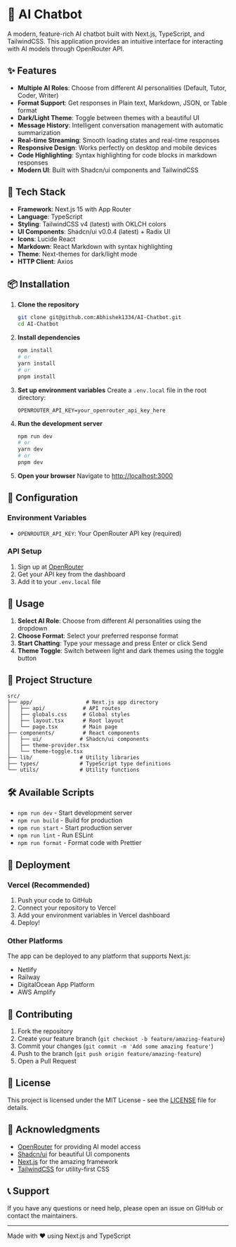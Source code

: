 # 🤖 AI Chatbot

A modern, feature-rich AI chatbot built with Next.js, TypeScript, and TailwindCSS. This application provides an intuitive interface for interacting with AI models through OpenRouter API.

## ✨ Features

- **Multiple AI Roles**: Choose from different AI personalities (Default, Tutor, Coder, Writer)
- **Format Support**: Get responses in Plain text, Markdown, JSON, or Table format
- **Dark/Light Theme**: Toggle between themes with a beautiful UI
- **Message History**: Intelligent conversation management with automatic summarization
- **Real-time Streaming**: Smooth loading states and real-time responses
- **Responsive Design**: Works perfectly on desktop and mobile devices
- **Code Highlighting**: Syntax highlighting for code blocks in markdown responses
- **Modern UI**: Built with Shadcn/ui components and TailwindCSS

## 🚀 Tech Stack

- **Framework**: Next.js 15 with App Router
- **Language**: TypeScript
- **Styling**: TailwindCSS v4 (latest) with OKLCH colors
- **UI Components**: Shadcn/ui v0.0.4 (latest) + Radix UI
- **Icons**: Lucide React
- **Markdown**: React Markdown with syntax highlighting
- **Theme**: Next-themes for dark/light mode
- **HTTP Client**: Axios

## 📦 Installation

1. **Clone the repository**
   ```bash
   git clone git@github.com:Abhishek1334/AI-Chatbot.git
   cd AI-Chatbot
   ```

2. **Install dependencies**
   ```bash
   npm install
   # or
   yarn install
   # or
   pnpm install
   ```

3. **Set up environment variables**
   Create a `.env.local` file in the root directory:
   ```env
   OPENROUTER_API_KEY=your_openrouter_api_key_here
   ```

4. **Run the development server**
   ```bash
   npm run dev
   # or
   yarn dev
   # or
   pnpm dev
   ```

5. **Open your browser**
   Navigate to [http://localhost:3000](http://localhost:3000)

## 🔧 Configuration

### Environment Variables

- `OPENROUTER_API_KEY`: Your OpenRouter API key (required)

### API Setup

1. Sign up at [OpenRouter](https://openrouter.ai/)
2. Get your API key from the dashboard
3. Add it to your `.env.local` file

## 🎯 Usage

1. **Select AI Role**: Choose from different AI personalities using the dropdown
2. **Choose Format**: Select your preferred response format
3. **Start Chatting**: Type your message and press Enter or click Send
4. **Theme Toggle**: Switch between light and dark themes using the toggle button

## 📁 Project Structure

```
src/
├── app/                 # Next.js app directory
│   ├── api/            # API routes
│   ├── globals.css     # Global styles
│   ├── layout.tsx      # Root layout
│   └── page.tsx        # Main page
├── components/         # React components
│   ├── ui/            # Shadcn/ui components
│   ├── theme-provider.tsx
│   └── theme-toggle.tsx
├── lib/               # Utility libraries
├── types/             # TypeScript type definitions
└── utils/             # Utility functions
```

## 🛠️ Available Scripts

- `npm run dev` - Start development server
- `npm run build` - Build for production
- `npm run start` - Start production server
- `npm run lint` - Run ESLint
- `npm run format` - Format code with Prettier

## 🚀 Deployment

### Vercel (Recommended)

1. Push your code to GitHub
2. Connect your repository to Vercel
3. Add your environment variables in Vercel dashboard
4. Deploy!

### Other Platforms

The app can be deployed to any platform that supports Next.js:
- Netlify
- Railway
- DigitalOcean App Platform
- AWS Amplify

## 🤝 Contributing

1. Fork the repository
2. Create your feature branch (`git checkout -b feature/amazing-feature`)
3. Commit your changes (`git commit -m 'Add some amazing feature'`)
4. Push to the branch (`git push origin feature/amazing-feature`)
5. Open a Pull Request

## 📝 License

This project is licensed under the MIT License - see the [LICENSE](LICENSE) file for details.

## 🙏 Acknowledgments

- [OpenRouter](https://openrouter.ai/) for providing AI model access
- [Shadcn/ui](https://ui.shadcn.com/) for beautiful UI components
- [Next.js](https://nextjs.org/) for the amazing framework
- [TailwindCSS](https://tailwindcss.com/) for utility-first CSS

## 📞 Support

If you have any questions or need help, please open an issue on GitHub or contact the maintainers.

---

Made with ❤️ using Next.js and TypeScript
